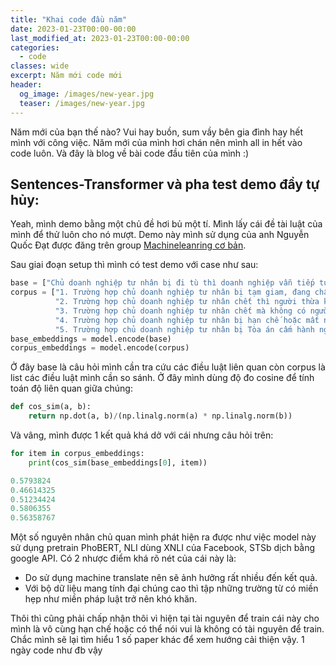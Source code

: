 ```yaml
---
title: "Khai code đầu năm"
date: 2023-01-23T00:00-00:00
last_modified_at: 2023-01-23T00:00-00:00
categories:
  - code
classes: wide
excerpt: Năm mới code mới
header:
  og_image: /images/new-year.jpg
  teaser: /images/new-year.jpg
---
```

Năm mới của bạn thế nào? Vui hay buồn, sum vầy bên gia đình hay hết mình với công việc. Năm mới của mình hơi chán nên mình all in hết vào code luôn. Và đây là blog về bài code đầu tiên của mình :)

## Sentences-Transformer và pha test demo đầy tự hủy:
Yeah, mình demo bằng một chủ đề hơi bủ một tí. Mình lấy cái đề tài luật của mình để thử luôn cho nó mượt. Demo này mình sử dụng của anh Nguyễn Quốc Đạt được đăng trên group [Machineleanring cơ bản](https://www.facebook.com/groups/machinelearningcoban/posts/1034527927004614/). 

Sau giai đoạn setup thì mình có test demo với case như sau: 
```python
base = ["Chủ doanh nghiệp tư nhân bị đi tù thì doanh nghiệp vẫn tiếp tục hoạt động?"]
corpus = ["1. Trường hợp chủ doanh nghiệp tư nhân bị tạm giam, đang chấp hành hình phạt tù, đang chấp hành biện pháp xử lý hành chính tại cơ sở cai nghiện bắt buộc, cơ sở giáo dục bắt buộc thì ủy quyền cho người khác thực hiện quyền và nghĩa vụ của mình.",
          "2. Trường hợp chủ doanh nghiệp tư nhân chết thì người thừa kế hoặc một trong những người thừa kế theo di chúc hoặc theo pháp luật là chủ doanh nghiệp tư nhân theo thỏa thuận giữa những người thừa kế. Trường hợp những người thừa kế không thỏa thuận được thì đăng ký chuyển đổi thành công ty hoặc giải thể doanh nghiệp tư nhân đó.",
          "3. Trường hợp chủ doanh nghiệp tư nhân chết mà không có người thừa kế, người thừa kế từ chối nhận thừa kế hoặc bị truất quyền thừa kế thì tài sản của chủ doanh nghiệp tư nhân được xử lý theo quy định của pháp luật về dân sự.",
          "4. Trường hợp chủ doanh nghiệp tư nhân bị hạn chế hoặc mất năng lực hành vi dân sự, có khó khăn trong nhận thức, làm chủ hành vi thì quyền và nghĩa vụ của chủ doanh nghiệp tư nhân được thực hiện thông qua người đại diện.",
          "5. Trường hợp chủ doanh nghiệp tư nhân bị Tòa án cấm hành nghề hoặc làm công việc nhất định thuộc phạm vi ngành, nghề kinh doanh của doanh nghiệp thì chủ doanh nghiệp tư nhân tạm ngừng, chấm dứt kinh doanh ngành, nghề có liên quan theo quyết định của Tòa án hoặc chuyển nhượng doanh nghiệp tư nhân cho cá nhân, tổ chức khác."]
base_embeddings = model.encode(base)
corpus_embeddings = model.encode(corpus)
```
Ở đây base là câu hỏi mình cần tra cứu các điều luật liên quan còn corpus là list các điều luật mình cần so sánh. Ở đây mình dùng độ đo cosine để tính toán độ liên quan giữa chúng:
```python
def cos_sim(a, b):
    return np.dot(a, b)/(np.linalg.norm(a) * np.linalg.norm(b))
```
Và vâng, mình được 1 kết quả khá dở với cái nhưng câu hỏi trên:
```python
for item in corpus_embeddings:
    print(cos_sim(base_embeddings[0], item))
```
```python
0.5793824
0.46614325
0.51234424
0.5806355
0.56358767
```
Một số nguyên nhân chủ quan mình phát hiện ra được như việc model này sử dụng pretrain PhoBERT, NLI dùng XNLI của Facebook, STSb dịch bằng google API. Có 2 nhược điểm khá rõ nét của cái này là:
- Do sử dụng machine translate nên sẽ ảnh hưởng rất nhiều đến kết quả.
- Với bộ dữ liệu mang tính đại chúng cao thì tập những trường từ có miền hẹp như miền pháp luật trở nên khó khăn.

Thôi thì cũng phải chấp nhận thôi vì hiện tại tài nguyên để train cái này cho mình là vô cùng hạn chế hoặc có thể nói vui là không có tài nguyên để train. Chắc mình sẽ lại tìm hiểu 1 số paper khác để xem hướng cải thiện vậy. 1 ngày code như đb vậy

